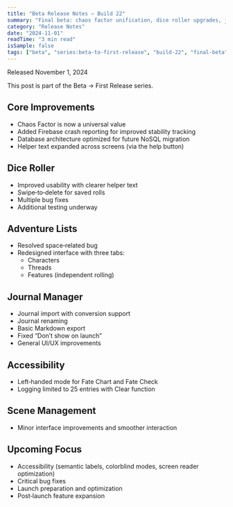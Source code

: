 ```yaml
---
title: "Beta Release Notes — Build 22"
summary: "Final beta: chaos factor unification, dice roller upgrades, journal manager refinements"
category: "Release Notes"
date: "2024-11-01"
readTime: "3 min read"
isSample: false
tags: ["beta", "series:beta-to-first-release", "build-22", "final-beta", "dice-roller", "journal"]
---
```


Released November 1, 2024

This post is part of the Beta → First Release series.

## Core Improvements
- Chaos Factor is now a universal value
- Added Firebase crash reporting for improved stability tracking
- Database architecture optimized for future NoSQL migration
- Helper text expanded across screens (via the help button)

## Dice Roller
- Improved usability with clearer helper text
- Swipe‑to‑delete for saved rolls
- Multiple bug fixes
- Additional testing underway

## Adventure Lists
- Resolved space‑related bug
- Redesigned interface with three tabs:
  - Characters
  - Threads
  - Features (independent rolling)

## Journal Manager
- Journal import with conversion support
- Journal renaming
- Basic Markdown export
- Fixed “Don’t show on launch”
- General UI/UX improvements

## Accessibility
- Left‑handed mode for Fate Chart and Fate Check
- Logging limited to 25 entries with Clear function

## Scene Management
- Minor interface improvements and smoother interaction

## Upcoming Focus
- Accessibility (semantic labels, colorblind modes, screen reader optimization)
- Critical bug fixes
- Launch preparation and optimization
- Post‑launch feature expansion
